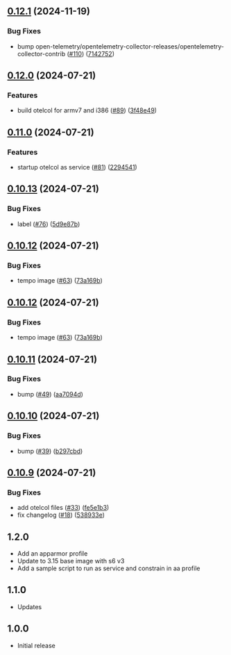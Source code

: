 <!-- https://developers.home-assistant.io/docs/add-ons/presentation#keeping-a-changelog -->

## [0.12.1](https://github.com/cedricziel/ha-addons/compare/otelcol-0.12.0...otelcol-0.12.1) (2024-11-19)


### Bug Fixes

* bump open-telemetry/opentelemetry-collector-releases/opentelemetry-collector-contrib ([#110](https://github.com/cedricziel/ha-addons/issues/110)) ([7142752](https://github.com/cedricziel/ha-addons/commit/714275276e1f864feb2b2fda07c77943f346e3a3))

## [0.12.0](https://github.com/cedricziel/ha-addons/compare/otelcol-0.11.0...otelcol-0.12.0) (2024-07-21)


### Features

* build otelcol for armv7 and i386 ([#89](https://github.com/cedricziel/ha-addons/issues/89)) ([3f48e49](https://github.com/cedricziel/ha-addons/commit/3f48e49ec8d608fa5de76144d4309287a339f9d4))

## [0.11.0](https://github.com/cedricziel/ha-addons/compare/otelcol-0.10.13...otelcol-0.11.0) (2024-07-21)


### Features

* startup otelcol as service ([#81](https://github.com/cedricziel/ha-addons/issues/81)) ([2294541](https://github.com/cedricziel/ha-addons/commit/22945415fcda98f64b25725f474460ad13e85a1e))

## [0.10.13](https://github.com/cedricziel/ha-addons/compare/otelcol-0.10.12...otelcol-0.10.13) (2024-07-21)


### Bug Fixes

* label ([#76](https://github.com/cedricziel/ha-addons/issues/76)) ([5d9e87b](https://github.com/cedricziel/ha-addons/commit/5d9e87bc16df2b8d3078690a1eb94e2e314b9549))

## [0.10.12](https://github.com/cedricziel/ha-addons/compare/otelcol-0.10.11...otelcol-0.10.12) (2024-07-21)


### Bug Fixes

* tempo image ([#63](https://github.com/cedricziel/ha-addons/issues/63)) ([73a169b](https://github.com/cedricziel/ha-addons/commit/73a169bf8f7c3ee2301d7909751af9c2ce26e0dd))

## [0.10.12](https://github.com/cedricziel/ha-addons/compare/otelcol-0.10.11...otelcol-0.10.12) (2024-07-21)


### Bug Fixes

* tempo image ([#63](https://github.com/cedricziel/ha-addons/issues/63)) ([73a169b](https://github.com/cedricziel/ha-addons/commit/73a169bf8f7c3ee2301d7909751af9c2ce26e0dd))

## [0.10.11](https://github.com/cedricziel/ha-addons/compare/otelcol-0.10.10...otelcol-0.10.11) (2024-07-21)


### Bug Fixes

* bump ([#49](https://github.com/cedricziel/ha-addons/issues/49)) ([aa7094d](https://github.com/cedricziel/ha-addons/commit/aa7094dbfdbd577c3d200e6bbb32a441e3cbfd26))

## [0.10.10](https://github.com/cedricziel/ha-addons/compare/otelcol-0.10.9...otelcol-0.10.10) (2024-07-21)


### Bug Fixes

* bump ([#39](https://github.com/cedricziel/ha-addons/issues/39)) ([b297cbd](https://github.com/cedricziel/ha-addons/commit/b297cbdd33f7412e48ef62ed301c5fc9f6007e90))

## [0.10.9](https://github.com/cedricziel/ha-addons/compare/otelcol-0.10.8...otelcol-0.10.9) (2024-07-21)


### Bug Fixes

* add otelcol files ([#33](https://github.com/cedricziel/ha-addons/issues/33)) ([fe5e1b3](https://github.com/cedricziel/ha-addons/commit/fe5e1b325651ec2347132b34827ba0e188f75f9a))
* fix changelog ([#18](https://github.com/cedricziel/ha-addons/issues/18)) ([538933e](https://github.com/cedricziel/ha-addons/commit/538933eba58e9bffa553d851da6d993b35db9fcf))

## 1.2.0

- Add an apparmor profile
- Update to 3.15 base image with s6 v3
- Add a sample script to run as service and constrain in aa profile

## 1.1.0

- Updates

## 1.0.0

- Initial release

